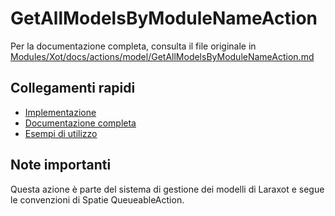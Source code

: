 # GetAllModelsByModuleNameAction

Per la documentazione completa, consulta il file originale in [Modules/Xot/docs/actions/model/GetAllModelsByModuleNameAction.md](../../Modules/Xot/docs/actions/model/GetAllModelsByModuleNameAction.md)

## Collegamenti rapidi
- [Implementazione](../../Modules/Xot/app/Actions/Model/GetAllModelsByModuleNameAction.php)
- [Documentazione completa](../../Modules/Xot/docs/actions/model/GetAllModelsByModuleNameAction.md)
- [Esempi di utilizzo](../../Modules/Xot/docs/actions/model/examples.md)

## Note importanti
Questa azione è parte del sistema di gestione dei modelli di Laraxot e segue le convenzioni di Spatie QueueableAction. 